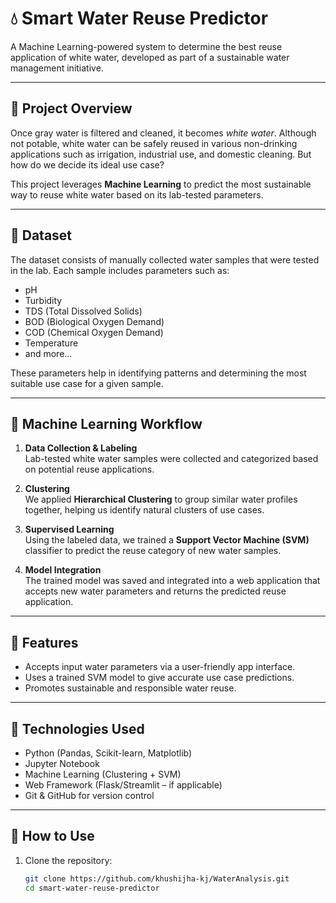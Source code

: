 # 💧 Smart Water Reuse Predictor

A Machine Learning-powered system to determine the best reuse application of white water, developed as part of a sustainable water management initiative.

---

## 🌱 Project Overview

Once gray water is filtered and cleaned, it becomes *white water*. Although not potable, white water can be safely reused in various non-drinking applications such as irrigation, industrial use, and domestic cleaning. But how do we decide its ideal use case?

This project leverages **Machine Learning** to predict the most sustainable way to reuse white water based on its lab-tested parameters.

---

## 🧪 Dataset

The dataset consists of manually collected water samples that were tested in the lab. Each sample includes parameters such as:

- pH
- Turbidity
- TDS (Total Dissolved Solids)
- BOD (Biological Oxygen Demand)
- COD (Chemical Oxygen Demand)
- Temperature
- and more...

These parameters help in identifying patterns and determining the most suitable use case for a given sample.

---

## 🤖 Machine Learning Workflow

1. **Data Collection & Labeling**  
   Lab-tested white water samples were collected and categorized based on potential reuse applications.

2. **Clustering**  
   We applied **Hierarchical Clustering** to group similar water profiles together, helping us identify natural clusters of use cases.

3. **Supervised Learning**  
   Using the labeled data, we trained a **Support Vector Machine (SVM)** classifier to predict the reuse category of new water samples.

4. **Model Integration**  
   The trained model was saved and integrated into a web application that accepts new water parameters and returns the predicted reuse application.

---

## 📲 Features

- Accepts input water parameters via a user-friendly app interface.
- Uses a trained SVM model to give accurate use case predictions.
- Promotes sustainable and responsible water reuse.

---

## 🔧 Technologies Used

- Python (Pandas, Scikit-learn, Matplotlib)
- Jupyter Notebook
- Machine Learning (Clustering + SVM)
- Web Framework (Flask/Streamlit – if applicable)
- Git & GitHub for version control

---

## 🚀 How to Use

1. Clone the repository:
   ```bash
   git clone https://github.com/khushijha-kj/WaterAnalysis.git
   cd smart-water-reuse-predictor
   ```
